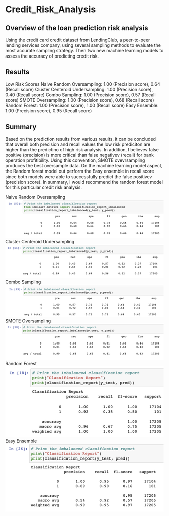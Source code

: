 # Credit_Risk_Analysis

## Overview of the loan prediction risk analysis
Using the credit card credit dataset from LendingClub, a peer-to-peer lending services company, using several sampling methods to evaluate the most accurate sampling strategy. Then two new machine learning models to assess the accuracy of predicting credit risk. 
## Results
Low Risk Scores
Naive Random Oversampling: 1.00 (Precision score), 0.64 (Recall score)
Cluster Centeroid Undersampling: 1.00 (Precision score), 0.40 (Recall score)
Combo Sampling: 1.00 (Precision score), 0.57 (Recall score)
SMOTE Oversampling: 1.00 (Precision score), 0.68 (Recall score)
Random Forest: 1.00 (Precision score), 1.00 (Recall score)
Easy Ensemble: 1.00 (Precision score), 0.95 (Recall score)
## Summary
Based on the prediction results from various results, it can be concluded that overall both precision and recall values the low risk prediciton are higher than the predictino of high risk analysis. In addition, I believev false positive (precision) is more critical than false negativev (recall) for bank operation profitibility. 
Using this convention, SMOTE ovevrsampling produces the best oversample data. On the machine learning model aspect, the Random forest model out perform the Easy ensemble in recall score since both models were able to successfully predict the false positivev (precision score). In summary, I would recommend the random forest model for this particular credit risk analysis.

Naive Random Oversampling
![Naive_Random_Oversampling.png](https://github.com/chris820629/Credit_Risk_Analysis/blob/main/Images/Naive_Random_Oversampling.png)
Cluster Centeroid Undersampling
![Cluster_Centeroid_Undersampling.png](https://github.com/chris820629/Credit_Risk_Analysis/blob/main/Images/Cluster_Centeroid_Undersampling.png)
Combo Sampling
![Combo_Sampling.png](https://github.com/chris820629/Credit_Risk_Analysis/blob/main/Images/Combo_Sampling.png)
SMOTE Oversampling
![SMOTE_Oversampling.png](https://github.com/chris820629/Credit_Risk_Analysis/blob/main/Images/SMOTE_Oversampling.png)
Random Forest
![Random_Forest.png](https://github.com/chris820629/Credit_Risk_Analysis/blob/main/Images/Random_Forest.png)
Easy Ensemble
![Easy_Ensemble.png](https://github.com/chris820629/Credit_Risk_Analysis/blob/main/Images/Easy_Ensemble.png)

